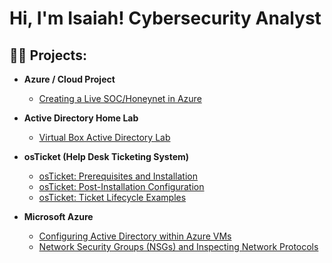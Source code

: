 <h1>Hi, I'm Isaiah!  
Cybersecurity Analyst</h1>
<h2>👨‍💻 Projects:</h2>

- <b>Azure / Cloud Project </b>
  - [Creating a Live SOC/Honeynet in Azure](https://github.com/isaiahbrady/Cloud-SOC)
 
- <b>Active Directory Home Lab</b>
  - [Virtual Box Active Directory Lab](https://github.com/isaiahbrady/Active-Directory-Lab)

- <b>osTicket (Help Desk Ticketing System)</b>
  - [osTicket: Prerequisites and Installation](https://github.com/isaiahbrady/osTicket-Prereqs-and-Installation)
  - [osTicket: Post-Installation Configuration](https://github.com/isaiahbrady/osTicket-Post-Installation-Configuration)
  - [osTicket: Ticket Lifecycle Examples](https://github.com/isaiahbrady/ticket-lifecycle)
 
 - <b>Microsoft Azure</b>
    -   [Configuring Active Directory within Azure VMs](https://github.com/isaiahbrady/Active-Directory-Lab)
    -   [Network Security Groups (NSGs) and Inspecting Network Protocols](https://github.com/isaiahbrady/Active-Directory-Lab)


